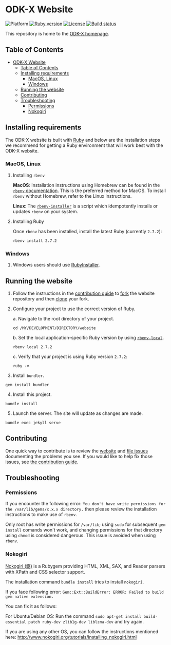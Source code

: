 # ODK-X Website

![Platform](https://img.shields.io/badge/platform-Jekyll-blue.svg) [![Ruby version](https://img.shields.io/badge/ruby-blue.svg)](https://www.ruby-lang.org/en/downloads/) [![License](https://img.shields.io/badge/license-CC%20BY%204.0-blue.svg)](https://creativecommons.org/licenses/by/4.0/) [![Build status](https://circleci.com/gh/odk-x/website.svg?style=svg)](https://circleci.com/gh/odk-x/website/)

This repository is home to the [ODK-X homepage](https://odk-x.org/).

## Table of Contents

- [ODK-X Website](#odk-x-website)
	- [Table of Contents](#table-of-contents)
	- [Installing requirements](#installing-requirements)
		- [MacOS, Linux](#macos-linux)
		- [Windows](#windows)
	- [Running the website](#running-the-website)
	- [Contributing](#contributing)
	- [Troubleshooting](#troubleshooting)
		- [Permissions](#permissions)
		- [Nokogiri](#nokogiri)

## Installing requirements

The ODK-X website is built with [Ruby](https://www.ruby-lang.org/en/downloads/) and below are the installation steps we recommend for getting a Ruby environment that will work best with the ODK-X website.

### MacOS, Linux

1. Installing `rbenv`

	**MacOS**: Installation instructions using Homebrew can be found in the [`rbenv` documentation](https://github.com/rbenv/rbenv#homebrew-on-macos). This is the preferred method for MacOS. To install `rbenv` without Homebrew, refer to the Linux instructions.

	**Linux**: The [`rbenv-installer`](https://github.com/rbenv/rbenv-installer#rbenv-installer) is a script which idempotently installs or updates `rbenv` on your system.

2. Installing Ruby

	Once `rbenv` has been installed, install the latest Ruby (currently `2.7.2`):
	```
	rbenv install 2.7.2
	```

### Windows

1. Windows users should use [RubyInstaller](https://rubyinstaller.org/).

## Running the website

1. Follow the instructions in the [contribution guide](https://github.com/odk-x/website/blob/master/CONTRIBUTING.md) to [fork](https://help.github.com/articles/fork-a-repo/) the website repository and then [clone](https://help.github.com/articles/cloning-a-repository/) your fork.

2. Configure your project to use the correct version of Ruby.

	a. Navigate to the root directory of your project.

	```
	cd /MY/DEVELOPMENT/DIRECTORY/website
	```

	b. Set the local application-specific Ruby version by using [`rbenv-local`](https://github.com/rbenv/rbenv#rbenv-local).

	```
	rbenv local 2.7.2
	```

	c. Verify that your project is using Ruby version `2.7.2`:
	```
	ruby -v
	```

3. Install `bundler`.
```
gem install bundler
```

4. Install this project.
```
bundle install
```

5. Launch the server. The site will update as changes are made.
```
bundle exec jekyll serve
```

## Contributing

One quick way to contribute is to review the [website](https://odk-x.org) and [file issues](https://github.com/odk-x/website/issues) documenting the problems you see. If you would like to help fix those issues, see [the contribution guide](CONTRIBUTING.md).

## Troubleshooting

### Permissions

If you encounter the following error:
`You don't have write permissions for the /var/lib/gems/x.x.x directory.`
then please review the installation instructions to make use of `rbenv`.

Only root has write permissions for `/var/lib`; using `sudo` for subsequent `gem install` comands won't work, and changing permissions for that directory using `chmod` is considered dangerous. This issue is avoided when using `rbenv`.

### Nokogiri

[Nokogiri (鋸)](http://www.nokogiri.org/) is a Rubygem providing HTML, XML, SAX, and Reader parsers with XPath and CSS selector support.

The installation command `bundle install` tries to install `nokogiri`.

If you face following error:
	`Gem::Ext::BuildError: ERROR: Failed to build gem native extension.`

You can fix it as follows:

For Ubuntu/Debian OS:
Run the command `sudo apt-get install build-essential patch ruby-dev zlib1g-dev liblzma-dev` and try again.

If you are using any other OS, you can follow the instructions mentioned here:
http://www.nokogiri.org/tutorials/installing_nokogiri.html
